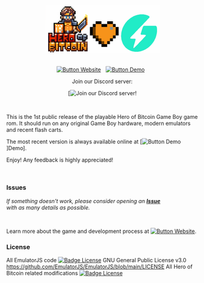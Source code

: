 <div align = center>
<img width = 300 src = css/hob_geyser.png>
<br>
<br>

[![Button Website]][Website] 
[![Button Demo]][Demo] 

Join our Discord server:

[![Join our Discord server!](https://discord.com/invite/HpqAgSVm6M)

</div>
<br>

This is the 1st public release of the playable Hero of Bitcoin Game Boy game rom. It should run on any original Game Boy hardware, modern emulators and recent flash carts.

The most recent version is always available online at [![Button Demo]]Demo].

Enjoy! Any feedback is highly appreciated!

<br>

### Issues

*If something doesn't work, please consider opening an* ***[Issue]*** <br>
*with as many details as possible.*

<br>

Learn more about the game and development process at [![Button Website]][Website].	

### License

All EmulatorJS code [![Badge License]][License] GNU General Public License v3.0 https://github.com/EmulatorJS/EmulatorJS/blob/main/LICENSE 
All Hero of Bitcoin related modifications [![Badge License]][License]


<!-- QUICKLINKS --->

[License]: LICENSE
[Issue]: https://github.com/heroofbitcoin/demo/issues
[Website]: https://geyser.fund/project/heroofbitcoin
[Demo]: https://heroofbitcoin.github.io/demo/
[Button Demo]: https://img.shields.io/badge/Demo-528116?style=for-the-badge
[Button Website]: https://img.shields.io/badge/Website-736e9b?style=for-the-badge
[Badge License]: https://img.shields.io/badge/License-GPLv3-blue.svg?style=for-the-badge